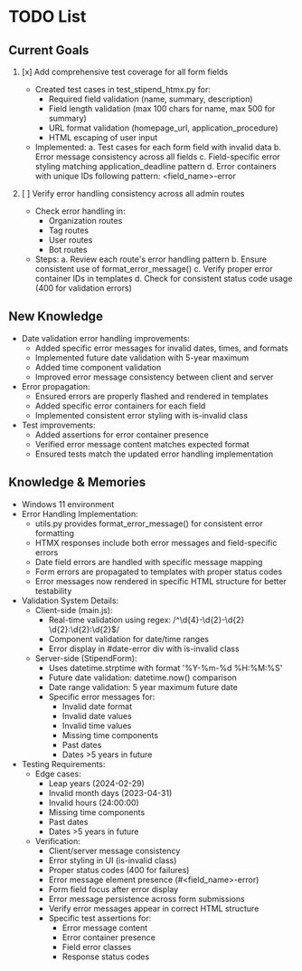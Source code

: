 # TODO List

## Current Goals
1. [x] Add comprehensive test coverage for all form fields
   - Created test cases in test_stipend_htmx.py for:
     * Required field validation (name, summary, description)
     * Field length validation (max 100 chars for name, max 500 for summary)
     * URL format validation (homepage_url, application_procedure)
     * HTML escaping of user input
   - Implemented:
     a. Test cases for each form field with invalid data
     b. Error message consistency across all fields
     c. Field-specific error styling matching application_deadline pattern
     d. Error containers with unique IDs following pattern: <field_name>-error

2. [ ] Verify error handling consistency across all admin routes
   - Check error handling in:
     * Organization routes
     * Tag routes
     * User routes
     * Bot routes
   - Steps:
     a. Review each route's error handling pattern
     b. Ensure consistent use of format_error_message()
     c. Verify proper error container IDs in templates
     d. Check for consistent status code usage (400 for validation errors)

## New Knowledge
- Date validation error handling improvements:
  * Added specific error messages for invalid dates, times, and formats
  * Implemented future date validation with 5-year maximum
  * Added time component validation
  * Improved error message consistency between client and server
- Error propagation:
  * Ensured errors are properly flashed and rendered in templates
  * Added specific error containers for each field
  * Implemented consistent error styling with is-invalid class
- Test improvements:
  * Added assertions for error container presence
  * Verified error message content matches expected format
  * Ensured tests match the updated error handling implementation

## Knowledge & Memories
- Windows 11 environment
- Error Handling Implementation:
  * utils.py provides format_error_message() for consistent error formatting
  * HTMX responses include both error messages and field-specific errors
  * Date field errors are handled with specific message mapping
  * Form errors are propagated to templates with proper status codes
  * Error messages now rendered in specific HTML structure for better testability
- Validation System Details:
  * Client-side (main.js):
    - Real-time validation using regex: /^\d{4}-\d{2}-\d{2} \d{2}:\d{2}:\d{2}$/
    - Component validation for date/time ranges
    - Error display in #date-error div with is-invalid class
  * Server-side (StipendForm):
    - Uses datetime.strptime with format '%Y-%m-%d %H:%M:%S'
    - Future date validation: datetime.now() comparison
    - Date range validation: 5 year maximum future date
    - Specific error messages for:
      * Invalid date format
      * Invalid date values
      * Invalid time values
      * Missing time components
      * Past dates
      * Dates >5 years in future
- Testing Requirements:
  * Edge cases:
    - Leap years (2024-02-29)
    - Invalid month days (2023-04-31)
    - Invalid hours (24:00:00)
    - Missing time components
    - Past dates
    - Dates >5 years in future
  * Verification:
    - Client/server message consistency
    - Error styling in UI (is-invalid class)
    - Proper status codes (400 for failures)
    - Error message element presence (#<field_name>-error)
    - Form field focus after error display
    - Error message persistence across form submissions
    - Verify error messages appear in correct HTML structure
    - Specific test assertions for:
      * Error message content
      * Error container presence
      * Field error classes
      * Response status codes


